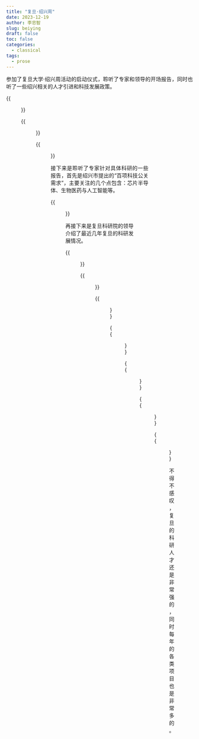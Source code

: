 ```yaml
---
title: "复旦·绍兴周"
date: 2023-12-19
author: 李忠智
slug: beiying
draft: false
toc: false
categories:
  - classical
tags:
  - prose
---
```


<p style="text-align: justify;">参加了复旦大学·绍兴周活动的启动仪式，聆听了专家和领导的开场报告，同时也听了一些绍兴相关的人才引进和科技发展政策。</p>

{{<figure src="https://raw.githubusercontent.com/zhongzhili/zhongzhili.github.io/master/content/cn/fig/20231219-1.jpg" width="500">}}

{{<figure src="https://raw.githubusercontent.com/zhongzhili/zhongzhili.github.io/master/content/cn/fig/20231219-2.jpg" width="500">}}

{{<figure src="https://raw.githubusercontent.com/zhongzhili/zhongzhili.github.io/master/content/cn/fig/20231219-3.jpg" width="500">}}

<p style="text-align: justify;">接下来是聆听了专家针对具体科研的一些报告，首先是绍兴市提出的“百项科技公关需求”，主要关注的几个点包含：芯片半导体、生物医药与人工智能等。</p>

{{<figure src="https://raw.githubusercontent.com/zhongzhili/zhongzhili.github.io/master/content/cn/fig/20231219-4.jpg" width="500">}}

<p style="text-align: justify;">再接下来是复旦科研院的领导介绍了最近几年复旦的科研发展情况。</p>

{{<figure src="https://raw.githubusercontent.com/zhongzhili/zhongzhili.github.io/master/content/cn/fig/20231219-5.jpg" width="500">}}

{{<figure src="https://raw.githubusercontent.com/zhongzhili/zhongzhili.github.io/master/content/cn/fig/20231219-6.jpg" width="500">}}

{{<figure src="https://raw.githubusercontent.com/zhongzhili/zhongzhili.github.io/master/content/cn/fig/20231219-7.jpg" width="500">}}

{{<figure src="https://raw.githubusercontent.com/zhongzhili/zhongzhili.github.io/master/content/cn/fig/20231219-8.jpg" width="500">}}

{{<figure src="https://raw.githubusercontent.com/zhongzhili/zhongzhili.github.io/master/content/cn/fig/20231219-9.jpg" width="500">}}

{{<figure src="https://raw.githubusercontent.com/zhongzhili/zhongzhili.github.io/master/content/cn/fig/20231219-10.jpg" width="500">}}

{{<figure src="https://raw.githubusercontent.com/zhongzhili/zhongzhili.github.io/master/content/cn/fig/20231219-11.jpg" width="500">}}

不得不感叹，复旦的科研人才还是非常强的，同时每年的各类项目也是非常多的。

